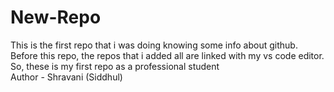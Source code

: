 # New-Repo
This is the first repo that i was doing knowing some info about github. Before this repo, the repos that i added all are linked with my vs code editor. So, these is my first repo as a professional student
<br>
Author - Shravani (Siddhul)
